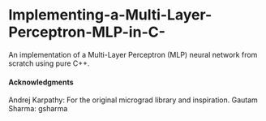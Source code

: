 # Implementing-a-Multi-Layer-Perceptron-MLP-in-C-
An implementation of a Multi-Layer Perceptron (MLP) neural network from scratch using pure C++.

#### Acknowledgments
Andrej Karpathy: For the original micrograd library and inspiration.
Gautam Sharma: gsharma
